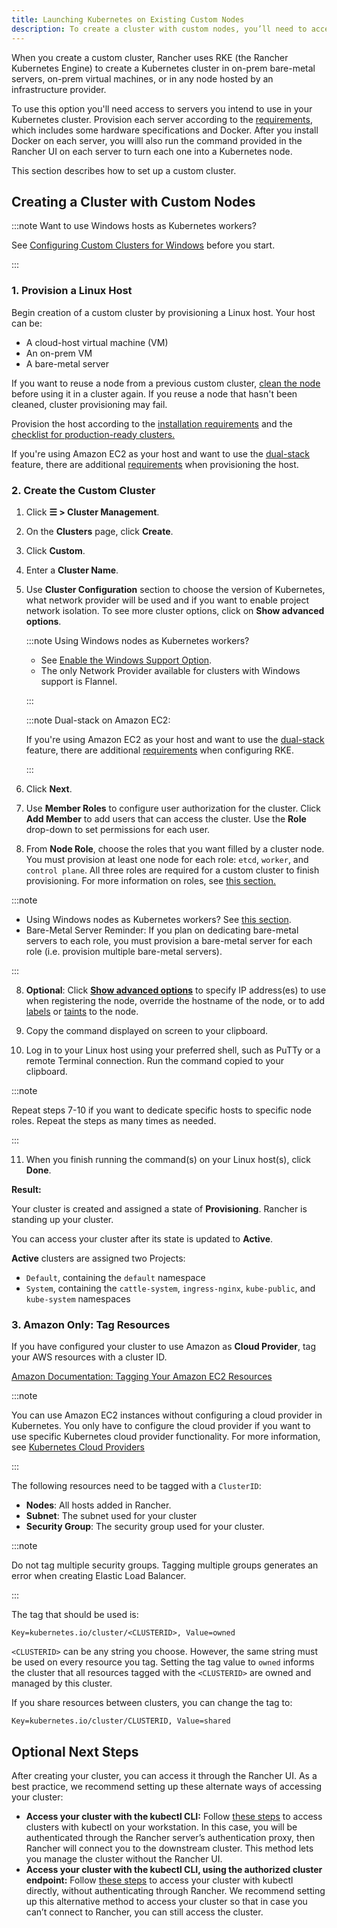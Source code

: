 ```yaml
---
title: Launching Kubernetes on Existing Custom Nodes
description: To create a cluster with custom nodes, you’ll need to access servers in your cluster and provision them according to Rancher requirements
---
```


<head>
  <link rel="canonical" href="https://ranchermanager.docs.rancher.com/reference-guides/cluster-configuration/rancher-server-configuration/use-existing-nodes"/>
</head>

When you create a custom cluster, Rancher uses RKE (the Rancher Kubernetes Engine) to create a Kubernetes cluster in on-prem bare-metal servers, on-prem virtual machines, or in any node hosted by an infrastructure provider.

To use this option you'll need access to servers you intend to use in your Kubernetes cluster. Provision each server according to the [requirements](../../../../how-to-guides/new-user-guides/kubernetes-clusters-in-rancher-setup/node-requirements-for-rancher-managed-clusters.md), which includes some hardware specifications and Docker. After you install Docker on each server, you willl also run the command provided in the Rancher UI on each server to turn each one into a Kubernetes node.

This section describes how to set up a custom cluster.

## Creating a Cluster with Custom Nodes

:::note Want to use Windows hosts as Kubernetes workers?

See [Configuring Custom Clusters for Windows](../../../../how-to-guides/new-user-guides/kubernetes-clusters-in-rancher-setup/use-windows-clusters/use-windows-clusters.md) before you start.

:::

### 1. Provision a Linux Host

Begin creation of a custom cluster by provisioning a Linux host. Your host can be:

- A cloud-host virtual machine (VM)
- An on-prem VM
- A bare-metal server

If you want to reuse a node from a previous custom cluster, [clean the node](../../../../how-to-guides/new-user-guides/manage-clusters/clean-cluster-nodes.md) before using it in a cluster again. If you reuse a node that hasn't been cleaned, cluster provisioning may fail.

Provision the host according to the [installation requirements](../../../../how-to-guides/new-user-guides/kubernetes-clusters-in-rancher-setup/node-requirements-for-rancher-managed-clusters.md) and the [checklist for production-ready clusters.](../../../../how-to-guides/new-user-guides/kubernetes-clusters-in-rancher-setup/checklist-for-production-ready-clusters/checklist-for-production-ready-clusters.md)

If you're using Amazon EC2 as your host and want to use the [dual-stack](https://kubernetes.io/docs/concepts/services-networking/dual-stack/) feature, there are additional [requirements](https://rancher.com/docs/rke//latest/en/config-options/dual-stack#requirements) when provisioning the host.

### 2. Create the Custom Cluster

1. Click **☰ > Cluster Management**.
1. On the **Clusters** page, click **Create**.
1. Click **Custom**.
1. Enter a **Cluster Name**.
1. Use **Cluster Configuration** section to choose the version of Kubernetes, what network provider will be used and if you want to enable project network isolation. To see more cluster options, click on **Show advanced options**.

    :::note Using Windows nodes as Kubernetes workers?

    - See [Enable the Windows Support Option](../../../../how-to-guides/new-user-guides/kubernetes-clusters-in-rancher-setup/use-windows-clusters/use-windows-clusters.md).
    - The only Network Provider available for clusters with Windows support is Flannel.

    :::

    :::note Dual-stack on Amazon EC2:

    If you're using Amazon EC2 as your host and want to use the [dual-stack](https://kubernetes.io/docs/concepts/services-networking/dual-stack/) feature, there are additional [requirements](https://rancher.com/docs/rke//latest/en/config-options/dual-stack#requirements) when configuring RKE.

    :::

6. Click **Next**.

4. Use **Member Roles** to configure user authorization for the cluster. Click **Add Member** to add users that can access the cluster. Use the **Role** drop-down to set permissions for each user.

7.	From **Node Role**, choose the roles that you want filled by a cluster node. You must provision at least one node for each role: `etcd`, `worker`, and `control plane`. All three roles are required for a custom cluster to finish provisioning. For more information on roles, see [this section.](../../../kubernetes-concepts.md#roles-for-nodes-in-kubernetes-clusters)

:::note

- Using Windows nodes as Kubernetes workers? See [this section](../../../../how-to-guides/new-user-guides/kubernetes-clusters-in-rancher-setup/use-windows-clusters/use-windows-clusters.md).
- Bare-Metal Server Reminder: If you plan on dedicating bare-metal servers to each role, you must provision a bare-metal server for each role (i.e. provision multiple bare-metal servers).

:::

8. **Optional**: Click **[Show advanced options](rancher-agent-options.md)** to specify IP address(es) to use when registering the node, override the hostname of the node, or to add [labels](https://kubernetes.io/docs/concepts/overview/working-with-objects/labels/) or [taints](https://kubernetes.io/docs/concepts/configuration/taint-and-toleration/) to the node.

9. Copy the command displayed on screen to your clipboard.

10. Log in to your Linux host using your preferred shell, such as PuTTy or a remote Terminal connection. Run the command copied to your clipboard.

:::note

Repeat steps 7-10 if you want to dedicate specific hosts to specific node roles. Repeat the steps as many times as needed.

:::

11. When you finish running the command(s) on your Linux host(s), click **Done**.

**Result:**

Your cluster is created and assigned a state of **Provisioning**. Rancher is standing up your cluster.

You can access your cluster after its state is updated to **Active**.

**Active** clusters are assigned two Projects:

- `Default`, containing the `default` namespace
- `System`, containing the `cattle-system`, `ingress-nginx`, `kube-public`, and `kube-system` namespaces


### 3. Amazon Only: Tag Resources

If you have configured your cluster to use Amazon as **Cloud Provider**, tag your AWS resources with a cluster ID.

[Amazon Documentation: Tagging Your Amazon EC2 Resources](https://docs.aws.amazon.com/AWSEC2/latest/UserGuide/Using_Tags.html)

:::note

You can use Amazon EC2 instances without configuring a cloud provider in Kubernetes. You only have to configure the cloud provider if you want to use specific Kubernetes cloud provider functionality. For more information, see [Kubernetes Cloud Providers](https://github.com/kubernetes/website/blob/release-1.18/content/en/docs/concepts/cluster-administration/cloud-providers.md)

:::

The following resources need to be tagged with a `ClusterID`:

- **Nodes**: All hosts added in Rancher.
- **Subnet**: The subnet used for your cluster
- **Security Group**: The security group used for your cluster.

:::note

Do not tag multiple security groups. Tagging multiple groups generates an error when creating Elastic Load Balancer.

:::

The tag that should be used is:

```
Key=kubernetes.io/cluster/<CLUSTERID>, Value=owned
```

`<CLUSTERID>` can be any string you choose. However, the same string must be used on every resource you tag. Setting the tag value to `owned` informs the cluster that all resources tagged with the `<CLUSTERID>` are owned and managed by this cluster.

If you share resources between clusters, you can change the tag to:

```
Key=kubernetes.io/cluster/CLUSTERID, Value=shared
```

## Optional Next Steps

After creating your cluster, you can access it through the Rancher UI. As a best practice, we recommend setting up these alternate ways of accessing your cluster:

- **Access your cluster with the kubectl CLI:** Follow [these steps](../../../../how-to-guides/new-user-guides/manage-clusters/access-clusters/use-kubectl-and-kubeconfig.md#accessing-clusters-with-kubectl-from-your-workstation) to access clusters with kubectl on your workstation. In this case, you will be authenticated through the Rancher server’s authentication proxy, then Rancher will connect you to the downstream cluster. This method lets you manage the cluster without the Rancher UI.
- **Access your cluster with the kubectl CLI, using the authorized cluster endpoint:** Follow [these steps](../../../../how-to-guides/new-user-guides/manage-clusters/access-clusters/use-kubectl-and-kubeconfig.md#authenticating-directly-with-a-downstream-cluster) to access your cluster with kubectl directly, without authenticating through Rancher. We recommend setting up this alternative method to access your cluster so that in case you can’t connect to Rancher, you can still access the cluster.
